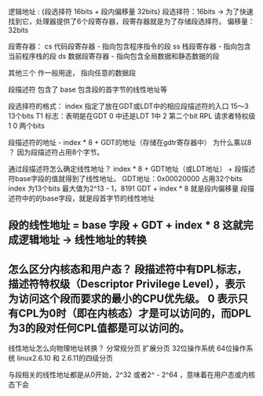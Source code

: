 逻辑地址 : {段选择符 16bits + 段内偏移量  32bits}
段选择符：16bits -\> 为了快速找到它，处理器提供了6个段寄存器，段寄存器就是为了存储段选择符。
偏移量：32bits

段寄存器：
cs  代码段寄存器 - 指向包含程序指令的段
ss  栈段寄存器 - 指向包含当前程序栈的段
ds 数据段寄存器 - 指向包含全局数据和静态数据的段

其他三个 作一般用途， 指向任意的数据段

段描述符 
包含了
base    包含段的首字节的线性地址等

段选择符的格式： 
index 指定了放在GDT或LDT中的相应段描述符的入口  15～3  13个bits
T1 标志：表明是在GDT 0 中还是LDT  1中   2 第二个bit
RPL  请求者特权级 1  0 两个bits

段描述符的地址  -   index \* 8 + GDT的地址（存储在gdtr寄存器中）
为什么乘以8 ？ 因为段描述符占用8个字节。

通过段描述符怎么确定线性地址？
index \* 8 + GDT地址（或LDT地址） + 段描述符base字段的值就得到了线性地址。
GDT地址：0x00020000 占用32个bits 
index 为13个bits 最大值为2^13 - 1，8191
GDT + index \* 8 就是段内偏移量
段描述符中的的base字段，就是段首字节的线性地址 

段的线性地址 = base 字段 + GDT + index \* 8
这就完成逻辑地址 -\> 线性地址的转换
---- 
怎么区分内核态和用户态？
段描述符中有DPL标志，描述符特权级（Descriptor Privilege Level），表示为访问这个段而要求的最小的CPU优先级。
0 表示只有CPL为0时（即在内核态）才是可以访问的，而DPL为3的段对任何CPL值都是可以访问的。
---- 
线性地址怎么向物理地址转换？
分常规分页 
扩展分页
32位操作系统 
64位操作系统
linux2.6.10  和 2.6.11的四级分页


与段相关的线性地址都是从0开始，2^32 或者2^ - 2^64 ，意味着在用户态或内核态下会





